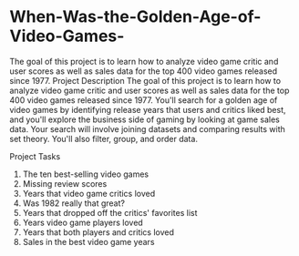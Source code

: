 # When-Was-the-Golden-Age-of-Video-Games-
The goal of this project is to learn how to analyze video game critic and user scores as well as sales data for the top 400 video games released since 1977. 
Project Description
The goal of this project is to learn how to analyze video game critic and user scores as well as sales data for the top 400 video games released since 1977.  You'll search for a golden age of video games by identifying release years that users and critics liked best, and you'll explore the business side of gaming by looking at game sales data.
Your search will involve joining datasets and comparing results with set theory. You'll also filter, group, and order data.

Project Tasks
1. The ten best-selling video games
2. Missing review scores
3. Years that video game critics loved
4. Was 1982 really that great?
5. Years that dropped off the critics' favorites list
6. Years video game players loved
7. Years that both players and critics loved
8. Sales in the best video game years
